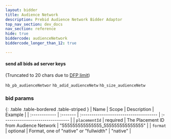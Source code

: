 ```yaml
---
layout: bidder
title: Audience Network
description: Prebid Audience Network Bidder Adaptor
top_nav_section: dev_docs
nav_section: reference
hide: true
biddercode: audienceNetwork
biddercode_longer_than_12: true

---
```


#### send all bids ad server keys

(Truncated to 20 chars due to [DFP limit](https://support.google.com/dfp_premium/answer/1628457?hl=en#Key-values))

`hb_pb_audienceNetwor`
`hb_adid_audienceNetw`
`hb_size_audienceNetw`

### bid params

{: .table .table-bordered .table-striped }
| Name          | Scope    | Description                            | Example                           |
| :------------ | :------- | :------------------------------------- | :-------------------------------- |
| `placementId` | required | The Placement ID from Audience Network | "555555555555555_555555555555555" |
| `format`      | optional | Format, one of "native" or "fullwidth" | "native"                          |
